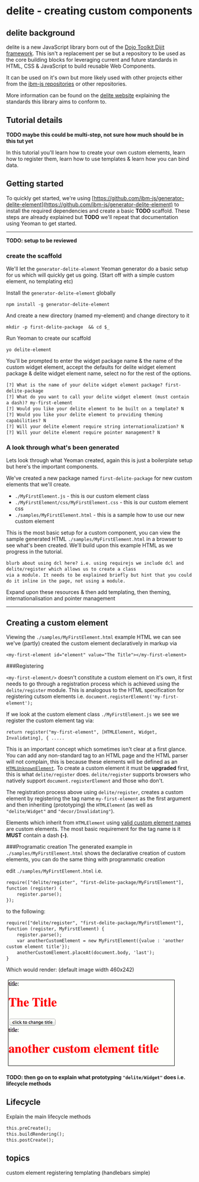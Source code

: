 # delite - creating custom components

## delite background
delite is a new JavaScript library born out of the [Dojo Toolkit Dijit framework](http://dojotoolkit.org/reference-guide/1.10/dijit).
This isn't a replacement per se but a repository to be used as the core building blocks for leveraging current and future standards
in HTML, CSS & JavaScript to build reusable Web Components.

It can be used on it's own but more likely used with other projects either from the [ibm-js repositories](https://github.com/ibm-js)
or other repositories.

More information can be found on the [delite website](http://ibm-js.github.io/delite/) explaining the standards this library aims to conform to.

## Tutorial details
**TODO maybe this could be multi-step, not sure how much should be in this tut yet**

In this tutorial you'll learn how to create your own custom elements, learn how to register them, learn how to use templates
& learn how you can bind data.

## Getting started
To quickly get started, we're using [https://github.com/ibm-js/generator-delite-element](https://github.com/ibm-js/generator-delite-element)
to install the required dependencies and create a basic **TODO** scaffold.
These steps are already explained but **TODO** we'll repeat that documentation using Yeoman to get started.

---

**TODO: setup to be reviewed**

### create the scaffold

We'll let the `generator-delite-element` Yeoman generator do a basic setup for us which will quickly get us going.
(Start off with a simple custom element, no templating etc)

Install the `generator-delite-element` globally

    npm install -g generator-delite-element

And create a new directory (named my-element) and change directory to it

    mkdir -p first-delite-package  && cd $_

Run Yeoman to create our scaffold

    yo delite-element

You'll be prompted to enter the widget package name & the name of the custom widget element, accept the defaults for delite widget element package
& delite widget element name, select no for the rest of the options.

    [?] What is the name of your delite widget element package? first-delite-package
    [?] What do you want to call your delite widget element (must contain a dash)? my-first-element
    [?] Would you like your delite element to be built on a template? N
    [?] Would you like your delite element to providing theming capabilities? N
    [?] Will your delite element require string internationalization? N
    [?] Will your delite element require pointer management? N

### A look through what's been generated
Lets look through what Yeoman created, again this is just a boilerplate setup but here's the important components.

We've created a new package named `first-delite-package` for new custom elements that we'll create.

- `./MyFirstElement.js` - this is our custom element class
- `./MyFirstElement/css/MyFirstElement.css` - this is our custom element css
- `./samples/MyFirstElement.html` - this is a sample how to use our new custom element

This is the most basic setup for a custom component, you can view the sample generated HTML `./samples/MyFirstElement.html`
in a browser to see what's been created.
We'll build upon this example HTML as we progress in the tutorial.

    blurb about using dcl here? i.e. using requirejs we include dcl and delite/register which allows us to create a class
    via a module. It needs to be explained briefly but hint that you could do it inline in the page, not using a module.

Expand upon these resources & then add templating, then theming, internationalisation and pointer management

---

## Creating a custom element
Viewing the `./samples/MyFirstElement.html` example HTML we can see we've (partly) created the custom element declaratively in markup via

    <my-first-element id="element" value="The Title"></my-first-element>

###Registering

`<my-first-element/>` doesn't constitute a custom element on it's own, it first needs to go through a registration process which is achieved using
the `delite/register` module. This is analogous to the HTML specification for registering cutsom elements
i.e. `document.registerElement('my-first-element');`

If we look at the custom element class `./MyFirstElement.js` we see we register the custom element tag via:

    return register("my-first-element", [HTMLElement, Widget, Invalidating], { .....
This is an important concept which sometimes isn't clear at a first glance. You can add any non-standard tag to an HTML page and the HTML parser
will not complain, this is because these elements will be defined as an
[`HTMLUnknownElement`](http://www.whatwg.org/specs/web-apps/current-work/multipage/dom.html#htmlunknownelement).
To create a custom element it must be **upgraded** first, this is what `delite/register` does. `delite/register` supports browsers who natively
support `document.registerElement` and those who don't.

The registration process above using `delite/register`, creates a custom element by registering the tag name `my-first-element` as the first
argument and then inheriting (prototyping) the `HTMLElement` (as well as `"delite/Widget"` and `"decor/Invalidating"`).

Elements which inherit from `HTMLElement`
using [valid custom element names](http://www.w3.org/TR/2013/WD-custom-elements-20130514/#dfn-custom-element-name) are custom elements.
The most basic requirement for the tag name is it **MUST** contain a dash **(-)**.

###Programatic creation
The generated example in `./samples/MyFirstElement.html` shows the declarative creation of custom elements, you can do the same thing
with programmatic creation

edit `./samples/MyFirstElement.html` i.e.

    require(["delite/register", "first-delite-package/MyFirstElement"], function (register) {
    	register.parse();
    });
to the following:

    require(["delite/register", "first-delite-package/MyFirstElement"], function (register, MyFirstElement) {
        register.parse();
        var anotherCustomElement = new MyFirstElement({value : 'another custom element title'});
        anotherCustomElement.placeAt(document.body, 'last');
    }

Which would render: (default image width 460x242)


<img src='./images/programmatic_custom_element.gif'/>




**TODO: then go on to explain what prototyping `"delite/Widget"` does i.e. lifecycle methods**

## Lifecycle
Explain the main lifecycle methods

	this.preCreate();
	this.buildRendering();
	this.postCreate();

## topics
custom element
registering
templating (handlebars simple)

